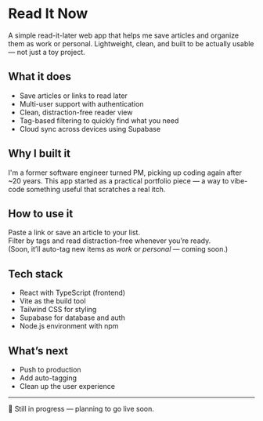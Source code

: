 # Read It Now

A simple read-it-later web app that helps me save articles and organize them as work or personal. Lightweight, clean, and built to be actually usable — not just a toy project.

## What it does

- Save articles or links to read later  
- Multi-user support with authentication  
- Clean, distraction-free reader view  
- Tag-based filtering to quickly find what you need  
- Cloud sync across devices using Supabase  

## Why I built it

I'm a former software engineer turned PM, picking up coding again after ~20 years. This app started as a practical portfolio piece — a way to vibe-code something useful that scratches a real itch.

## How to use it

Paste a link or save an article to your list.  
Filter by tags and read distraction-free whenever you’re ready.  
(Soon, it’ll auto-tag new items as *work* or *personal* — coming soon.)

## Tech stack

- React with TypeScript (frontend)  
- Vite as the build tool  
- Tailwind CSS for styling  
- Supabase for database and auth  
- Node.js environment with npm  

## What’s next

- Push to production  
- Add auto-tagging  
- Clean up the user experience  

---

🚧 Still in progress — planning to go live soon.  

